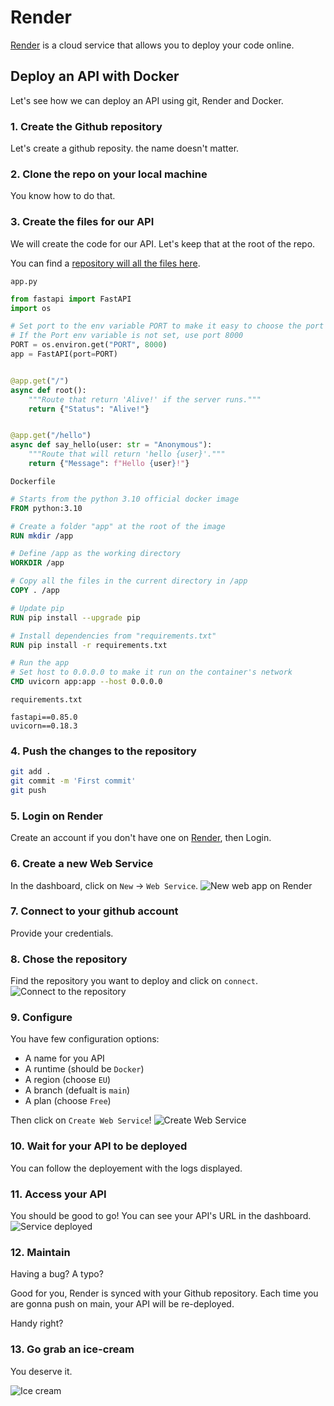 # Render

[Render](https://render.com/) is a cloud service that allows you to deploy your code online.

## Deploy an API with Docker
Let's see how we can deploy an API using git, Render and Docker.

### 1. Create the Github repository
Let's create a github reposity. the name doesn't matter.

### 2. Clone the repo on your local machine
You know how to do that.

### 3. Create the files for our API
We will create the code for our API. Let's keep that at the root of the repo.

You can find a [repository will all the files here](https://github.com/GraphtyLove/demo-api).

`app.py`
```python
from fastapi import FastAPI
import os

# Set port to the env variable PORT to make it easy to choose the port on the server
# If the Port env variable is not set, use port 8000
PORT = os.environ.get("PORT", 8000)
app = FastAPI(port=PORT)


@app.get("/")
async def root():
    """Route that return 'Alive!' if the server runs."""
    return {"Status": "Alive!"}


@app.get("/hello")
async def say_hello(user: str = "Anonymous"):
    """Route that will return 'hello {user}'."""
    return {"Message": f"Hello {user}!"}
```

`Dockerfile`
```Dockerfile
# Starts from the python 3.10 official docker image
FROM python:3.10

# Create a folder "app" at the root of the image
RUN mkdir /app

# Define /app as the working directory
WORKDIR /app

# Copy all the files in the current directory in /app
COPY . /app

# Update pip
RUN pip install --upgrade pip

# Install dependencies from "requirements.txt"
RUN pip install -r requirements.txt

# Run the app
# Set host to 0.0.0.0 to make it run on the container's network
CMD uvicorn app:app --host 0.0.0.0
```

`requirements.txt`
```
fastapi==0.85.0
uvicorn==0.18.3
```

### 4. Push the changes to the repository
```bash
git add .
git commit -m 'First commit'
git push
```

### 5. Login on Render
Create an account if you don't have one on [Render](https://render.com/), then Login.

### 6. Create a new Web Service
In the dashboard, click on `New` -> `Web Service`.
![New web app on Render](./assets/render_new_web_app.png)

### 7. Connect to your github account
Provide your credentials.

### 8. Chose the repository
Find the repository you want to deploy and click on `connect`.
![Connect to the repository](./assets/render_connect_repo.jpg)

### 9. Configure
You have few configuration options:

- A name for you API
- A runtime (should be `Docker`)
- A region (choose `EU`)
- A branch (defualt is `main`)
- A plan (choose `Free`)

Then click on `Create Web Service`!
![Create Web Service](./assets/render_create.jpg)

### 10. Wait for your API to be deployed
You can follow the deployement with the logs displayed.

### 11. Access your API
You should be good to go! You can see your API's URL in the dashboard.
![Service deployed](./assets/render_done.jpg)

### 12. Maintain
Having a bug? A typo?

Good for you, Render is synced with your Github repository. 
Each time you are gonna push on main, your API will be re-deployed.

Handy right?

### 13. Go grab an ice-cream
You deserve it.

![Ice cream](https://media4.giphy.com/media/qWeQaMcQjOK4M/giphy.gif?cid=ecf05e47qeulza5ll4kzciexr9wt6hau8ow22oe25u4eq0yh&rid=giphy.gif&ct=g)